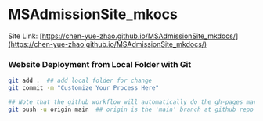 # MSAdmissionSite_mkocs

Site Link: [https://chen-yue-zhao.github.io/MSAdmissionSite_mkdocs/](https://chen-yue-zhao.github.io/MSAdmissionSite_mkdocs/)


### Website Deployment from Local Folder with Git

``` bash
git add .  ## add local folder for change
git commit -m "Customize Your Process Here"

## Note that the github workflow will automatically do the gh-pages markdown-html interpretation for you as set before.
git push -u origin main  ## origin is the 'main' branch at github repo
```